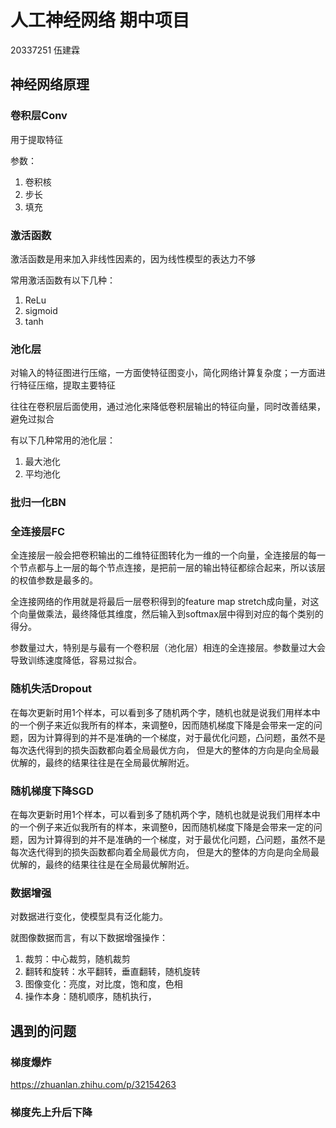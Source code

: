 # 人工神经网络 期中项目

20337251 伍建霖

## 神经网络原理

### 卷积层Conv

用于提取特征

参数：

1. 卷积核
2. 步长
3. 填充

### 激活函数

激活函数是用来加入非线性因素的，因为线性模型的表达力不够

常用激活函数有以下几种：

1. ReLu
2. sigmoid
3. tanh

### 池化层

对输入的特征图进行压缩，一方面使特征图变小，简化网络计算复杂度；一方面进行特征压缩，提取主要特征

往往在卷积层后面使用，通过池化来降低卷积层输出的特征向量，同时改善结果，避免过拟合

有以下几种常用的池化层：

1. 最大池化
2. 平均池化



### 批归一化BN



### 全连接层FC

全连接层一般会把卷积输出的二维特征图转化为一维的一个向量，全连接层的每一个节点都与上一层的每个节点连接，是把前一层的输出特征都综合起来，所以该层的权值参数是最多的。

全连接网络的作用就是将最后一层卷积得到的feature map stretch成向量，对这个向量做乘法，最终降低其维度，然后输入到softmax层中得到对应的每个类别的得分。

参数量过大，特别是与最有一个卷积层（池化层）相连的全连接层。参数量过大会导致训练速度降低，容易过拟合。

### 随机失活Dropout

在每次更新时用1个样本，可以看到多了随机两个字，随机也就是说我们用样本中的一个例子来近似我所有的样本，来调整θ，因而随机梯度下降是会带来一定的问题，因为计算得到的并不是准确的一个梯度，对于最优化问题，凸问题，虽然不是每次迭代得到的损失函数都向着全局最优方向， 但是大的整体的方向是向全局最优解的，最终的结果往往是在全局最优解附近。

### 随机梯度下降SGD

在每次更新时用1个样本，可以看到多了随机两个字，随机也就是说我们用样本中的一个例子来近似我所有的样本，来调整θ，因而随机梯度下降是会带来一定的问题，因为计算得到的并不是准确的一个梯度，对于最优化问题，凸问题，虽然不是每次迭代得到的损失函数都向着全局最优方向， 但是大的整体的方向是向全局最优解的，最终的结果往往是在全局最优解附近。

### 数据增强

对数据进行变化，使模型具有泛化能力。

就图像数据而言，有以下数据增强操作：

1. 裁剪：中心裁剪，随机裁剪
2. 翻转和旋转：水平翻转，垂直翻转，随机旋转
3. 图像变化：亮度，对比度，饱和度，色相
4. 操作本身：随机顺序，随机执行，

## 遇到的问题

### 梯度爆炸

https://zhuanlan.zhihu.com/p/32154263

### 梯度先上升后下降

